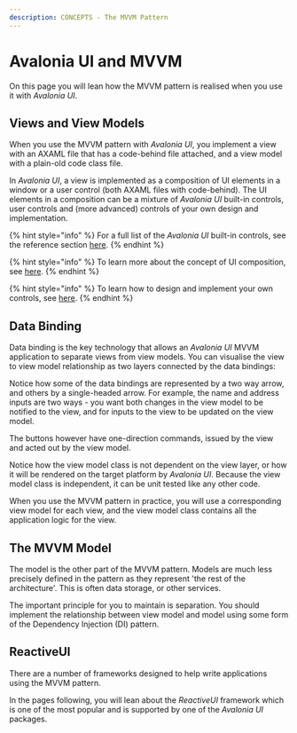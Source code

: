 ```yaml
---
description: CONCEPTS - The MVVM Pattern
---
```


# Avalonia UI and MVVM

On this page you will lean how the MVVM pattern is realised when you use it with _Avalonia UI_.

## Views and View Models <a href="#views-and-viewmodels" id="views-and-viewmodels"></a>

When you use the MVVM pattern with _Avalonia UI_, you implement a view with an AXAML file that has a code-behind file attached, and a view model with a plain-old code class file. &#x20;

In _Avalonia UI_, a view is implemented as a composition of UI elements in a window or a user control (both AXAML files with code-behind). The UI elements in a composition can be a mixture of _Avalonia UI_ built-in controls, user controls and (more advanced) controls of your own design and implementation.&#x20;

{% hint style="info" %}
For a full list of the _Avalonia UI_ built-in controls, see the reference section [here](../../reference/controls/).
{% endhint %}

{% hint style="info" %}
To learn more about the concept of UI composition, see [here](../ui-composition.md).
{% endhint %}

{% hint style="info" %}
To learn how to design and implement your own controls, see [here](../../guides/custom-controls/how-to-create-a-custom-controls-library.md).
{% endhint %}

## Data Binding

Data binding is the key technology that allows an _Avalonia UI_ MVVM application to separate views from view models. You can visualise the view to view model relationship as two layers connected by the data bindings:

<!-- ![](<../../.gitbook/assets/mvvm (1) (1) (2) (2) (2) (2) (2) (1) (1) (1) (1).png>) -->

Notice how some of the data bindings are represented by a two way arrow, and others by a single-headed arrow. For example, the name and address inputs are two ways - you want both changes in the view model to be notified to the view, and for inputs to the view to be updated on the view model.

The buttons however have one-direction commands, issued by the view and acted out by the view model. &#x20;

Notice how the view model class is not dependent on the view layer, or how it will be rendered on the target platform by _Avalonia UI_. Because the view model class is independent, it can be unit tested like any other code.

When you use the MVVM pattern in practice, you will use a corresponding view model for each view, and the view model class contains all the application logic for the view.&#x20;

## The MVVM Model

The model is the other part of the MVVM pattern. Models are much less precisely defined in the pattern as they represent 'the rest of the architecture'. This is often data storage, or other services.&#x20;

The important principle for you to maintain is separation. You should implement the relationship between view model and model using some form of the Dependency Injection (DI) pattern.

## ReactiveUI <a href="#frameworks" id="frameworks"></a>

There are a number of frameworks designed to help write applications using the MVVM pattern.

In the pages following, you will lean about the _ReactiveUI_ framework which is one of the most popular and is supported by one of the _Avalonia UI_ packages.
